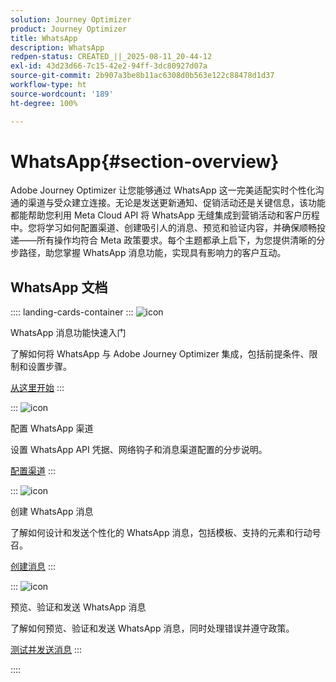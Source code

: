 ```yaml
---
solution: Journey Optimizer
product: Journey Optimizer
title: WhatsApp
description: WhatsApp
redpen-status: CREATED_||_2025-08-11_20-44-12
exl-id: 43d23d66-7c15-42e2-94ff-3dc80927d07a
source-git-commit: 2b907a3be8b11ac6308d0b563e122c88478d1d37
workflow-type: ht
source-wordcount: '189'
ht-degree: 100%

---
```


# WhatsApp{#section-overview}

Adobe Journey Optimizer 让您能够通过 WhatsApp 这一完美适配实时个性化沟通的渠道与受众建立连接。无论是发送更新通知、促销活动还是关键信息，该功能都能帮助您利用 Meta Cloud API 将 WhatsApp 无缝集成到营销活动和客户历程中。您将学习如何配置渠道、创建吸引人的消息、预览和验证内容，并确保顺畅投递——所有操作均符合 Meta 政策要求。每个主题都承上启下，为您提供清晰的分步路径，助您掌握 WhatsApp 消息功能，实现具有影响力的客户互动。

## WhatsApp 文档

:::: landing-cards-container
:::
![icon](https://cdn.experienceleague.adobe.com/icons/circle-play.svg?lang=zh-Hans)

WhatsApp 消息功能快速入门

了解如何将 WhatsApp 与 Adobe Journey Optimizer 集成，包括前提条件、限制和设置步骤。

[从这里开始](../using/whatsapp/get-started-whatsapp.md)
:::

:::
![icon](https://cdn.experienceleague.adobe.com/icons/gear.svg?lang=zh-Hans)

配置 WhatsApp 渠道

设置 WhatsApp API 凭据、网络钩子和消息渠道配置的分步说明。

[配置渠道](../using/whatsapp/whatsapp-configuration.md)
:::

:::
![icon](https://cdn.experienceleague.adobe.com/icons/list-check.svg?lang=zh-Hans)

创建 WhatsApp 消息

了解如何设计和发送个性化的 WhatsApp 消息，包括模板、支持的元素和行动号召。

[创建消息](../using/whatsapp/create-whatsapp.md)
:::

:::
![icon](https://cdn.experienceleague.adobe.com/icons/check-circle.svg?lang=zh-Hans)

预览、验证和发送 WhatsApp 消息

了解如何预览、验证和发送 WhatsApp 消息，同时处理错误并遵守政策。

[测试并发送消息](../using/whatsapp/send-whatsapp.md)
:::

::::
